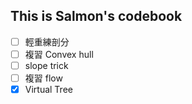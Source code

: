 ## This is Salmon's codebook
- [ ] 輕重練剖分
- [ ] 複習 Convex hull
- [ ] slope trick
- [ ] 複習 flow
- [x] Virtual Tree